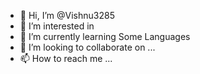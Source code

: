 - 👋 Hi, I’m @Vishnu3285
- 👀 I’m interested in 
- 🌱 I’m currently learning Some Languages
- 💞️ I’m looking to collaborate on ...
- 📫 How to reach me ...

<!---
Vishnu3285/Vishnu3285 is a ✨ special ✨ repository because its `README.md` (this file) appears on your GitHub profile.
You can click the Preview link to take a look at your changes.
--->
